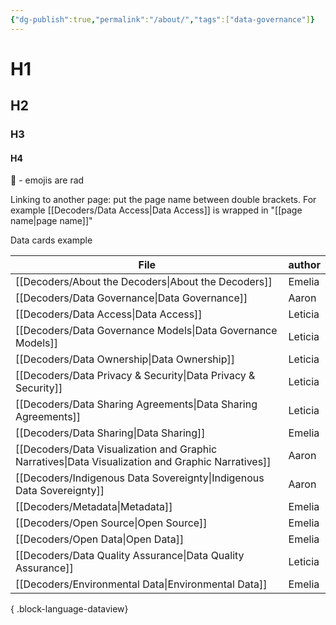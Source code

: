```yaml
---
{"dg-publish":true,"permalink":"/about/","tags":["data-governance"]}
---
```


# H1
## H2
### H3
#### H4

 🤩 - emojis are rad

Linking to another page: put the page name between double brackets. For example [[Decoders/Data Access\|Data Access]] is wrapped in "[[page name\|page name]]" 


Data cards example

| File                                                                                                 | author  |
| ---------------------------------------------------------------------------------------------------- | ------- |
| [[Decoders/About the Decoders\|About the Decoders]]                                               | Emelia  |
| [[Decoders/Data Governance\|Data Governance]]                                                     | Aaron   |
| [[Decoders/Data Access\|Data Access]]                                                             | Leticia |
| [[Decoders/Data Governance Models\|Data Governance Models]]                                       | Leticia |
| [[Decoders/Data Ownership\|Data Ownership]]                                                       | Leticia |
| [[Decoders/Data Privacy & Security\|Data Privacy & Security]]                                     | Leticia |
| [[Decoders/Data Sharing Agreements\|Data Sharing Agreements]]                                     | Leticia |
| [[Decoders/Data Sharing\|Data Sharing]]                                                           | Emelia  |
| [[Decoders/Data Visualization and Graphic Narratives\|Data Visualization and Graphic Narratives]] | Aaron   |
| [[Decoders/Indigenous Data Sovereignty\|Indigenous Data Sovereignty]]                             | Aaron   |
| [[Decoders/Metadata\|Metadata]]                                                                   | Emelia  |
| [[Decoders/Open Source\|Open Source]]                                                             | Emelia  |
| [[Decoders/Open Data\|Open Data]]                                                                 | Emelia  |
| [[Decoders/Data Quality Assurance\|Data Quality Assurance]]                                       | Leticia |
| [[Decoders/Environmental Data\|Environmental Data]]                                               | Emelia  |

{ .block-language-dataview}